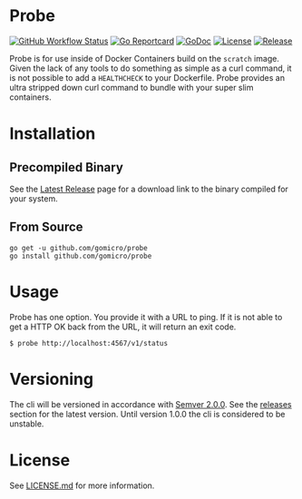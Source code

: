 # Probe
[![GitHub Workflow Status](https://img.shields.io/github/workflow/status/gomicro/probe/Build/master)](https://github.com/gomicro/probe/actions?query=workflow%3ABuild+branch%3Amaster)
[![Go Reportcard](https://goreportcard.com/badge/github.com/gomicro/probe)](https://goreportcard.com/report/github.com/gomicro/probe)
[![GoDoc](https://godoc.org/github.com/gomicro/probe?status.svg)](https://godoc.org/github.com/gomicro/probe)
[![License](https://img.shields.io/github/license/gomicro/probe.svg)](https://github.com/gomicro/probe/blob/master/LICENSE.md)
[![Release](https://img.shields.io/github/release/gomicro/probe.svg)](https://github.com/gomicro/probe/releases/latest)

Probe is for use inside of Docker Containers build on the `scratch` image.  Given the lack of any tools to do something as simple as a curl command, it is not possible to add a `HEALTHCHECK` to your Dockerfile.  Probe provides an ultra stripped down curl command to bundle with your super slim containers.

# Installation

## Precompiled Binary

See the [Latest Release](https://github.com/gomicro/probe/releases/latest) page for a download link to the binary compiled for your system.

## From Source

```
go get -u github.com/gomicro/probe
go install github.com/gomicro/probe
```

# Usage

Probe has one option.  You provide it with a URL to ping.  If it is not able to get a HTTP OK back from the URL, it will return an exit code.
```
$ probe http://localhost:4567/v1/status
```

# Versioning
The cli will be versioned in accordance with [Semver 2.0.0](http://semver.org).  See the [releases](https://github.com/gomicro/probe/releases) section for the latest version.  Until version 1.0.0 the cli is considered to be unstable.

# License
See [LICENSE.md](./LICENSE.md) for more information.
